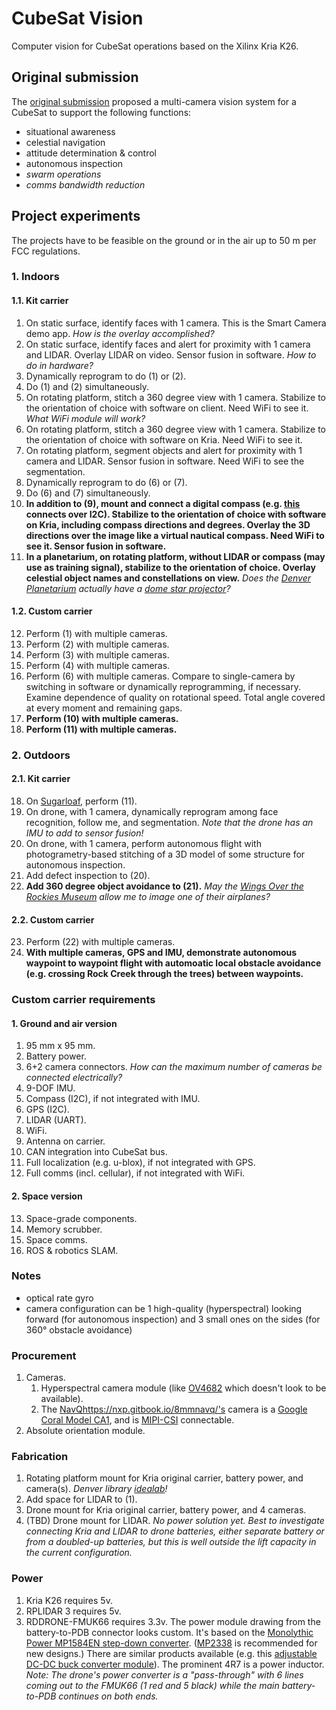 # CubeSat Vision

Computer vision for CubeSat operations based on the Xilinx Kria K26.

## Original submission

The [original submission](https://www.hackster.io/contests/xilinxadaptivecomputing2021/hardware_applications/14401) proposed a multi-camera vision system for a CubeSat to support the following functions:
* situational awareness
* celestial navigation
* attitude determination & control
* autonomous inspection
* _swarm operations_
* _comms bandwidth reduction_

## Project experiments

The projects have to be feasible on the ground or in the air up to 50 m per FCC regulations.

### 1. Indoors

#### 1.1. Kit carrier

1. On static surface, identify faces with 1 camera. This is the Smart Camera demo app. _How is the overlay accomplished?_
2. On static surface, identify faces and alert for proximity with 1 camera and LIDAR. Overlay LIDAR on video. Sensor fusion in software. _How to do in hardware?_ 
3. Dynamically reprogram to do (1) or (2).
4. Do (1) and (2) simultaneously.
5. On rotating platform, stitch a 360 degree view with 1 camera. Stabilize to the orientation of choice with software on client. Need WiFi to see it. _What WiFi module will work?_
6. On rotating platform, stitch a 360 degree view with 1 camera. Stabilize to the orientation of choice with software on Kria. Need WiFi to see it. 
7. On rotating platform, segment objects and alert for proximity with 1 camera and LIDAR. Sensor fusion in software. Need WiFi to see the segmentation. 
8. Dynamically reprogram to do (6) or (7).
9. Do (6) and (7) simultaneously.
10. **In addition to (9), mount and connect a digital compass (e.g. [this](https://www.amazon.com/Digital-Compass-Magnetometer-Electronic-Magnetic/dp/B07PP67N9Q) connects over I2C). Stabilize to the orientation of choice with software on Kria, including compass directions and degrees. Overlay the 3D directions over the image like a virtual nautical compass. Need WiFi to see it. Sensor fusion in software.**
11. **In a planetarium, on rotating platform, without LIDAR or compass (may use as training signal), stabilize to the orientation of choice. Overlay celestial object names and constellations on view.** _Does the [Denver Planetarium](https://www.dmns.org/visit/planetarium/) actually have a [dome star projector](https://www.zeiss.com/planetariums/us/about-us/image-download/planetarium-projectors.html)?_

#### 1.2. Custom carrier

12. Perform (1) with multiple cameras.
13. Perform (2) with multiple cameras.
14. Perform (3) with multiple cameras.
15. Perform (4) with multiple cameras.
16. Perform (6) with multiple cameras. Compare to single-camera by switching in software or dynamically reprogramming, if necessary. Examine dependence of quality on rotational speed. Total angle covered at every moment and remaining gaps.
17. **Perform (10) with multiple cameras.**
18. **Perform (11) with multiple cameras.**

### 2. Outdoors

#### 2.1. Kit carrier

18. On [Sugarloaf](https://www.summitpost.org/sugarloaf-mountain-boulder-co/445263), perform (11).
19. On drone, with 1 camera, dynamically reprogram among face recognition, follow me, and segmentation. _Note that the drone has an IMU to add to sensor fusion!_
20. On drone, with 1 camera, perform autonomous flight with photogrametry-based stitching of a 3D model of some structure for autonomous inspection.
21. Add defect inspection to (20).
22. **Add 360 degree object avoidance to (21).** _May the [Wings Over the Rockies Museum](https://wingsmuseum.org/museum/) allow me to image one of their airplanes?_

#### 2.2. Custom carrier

23. Perform (22) with multiple cameras.
24. **With multiple cameras, GPS and IMU, demonstrate autonomous waypoint to waypoint flight with automoatic local obstacle avoidance (e.g. crossing Rock Creek through the trees) between waypoints.**

### Custom carrier requirements

#### 1. Ground and air version

1. 95 mm x 95 mm.
2. Battery power.
3. 6+2 camera connectors. _How can the maximum number of cameras be connected electrically?_
4. 9-DOF IMU.
5. Compass (I2C), if not integrated with IMU.
6. GPS (I2C).
7. LIDAR (UART).
8. WiFi.
9. Antenna on carrier.
10. CAN integration into CubeSat bus.
11. Full localization (e.g. u-blox), if not integrated with GPS.
12. Full comms (incl. cellular), if not integrated with WiFi.

#### 2. Space version

13. Space-grade components.
14. Memory scrubber.
15. Space comms.
16. ROS & robotics SLAM.

### Notes

* optical rate gyro
* camera configuration can be 1 high-quality (hyperspectral) looking forward (for autonomous inspection) and 3 small ones on the sides (for 360° obstacle avoidance)

### Procurement

1. Cameras.
   1. Hyperspectral camera module (like [OV4682](https://www.e-consystems.com/blog/camera/camera-board/ov4682-multispectral-camera-module-launched/) which doesn't look to be available).
   2. The [NavQ]()https://nxp.gitbook.io/8mmnavq/'s camera is a [Google Coral Model CA1](https://coral.ai/products/camera/), and is [MIPI-CSI](https://resources.mipi.org/blog/a-look-under-the-hood-at-mipi-csi-2-and-mipi-dsi-2-in-automotive) connectable.
2. Absolute orientation module.

### Fabrication

1. Rotating platform mount for Kria original carrier, battery power, and camera(s). _Denver library [idealab](https://www.denverlibrary.org/idealab3D)!_
2. Add space for LIDAR to (1).
3. Drone mount for Kria original carrier, battery power, and 4 cameras.
5. (TBD) Drone mount for LIDAR. _No power solution yet. Best to investigate connecting Kria and LIDAR to drone batteries, either separate battery or from a doubled-up batteries, but this is well outside the lift capacity in the current configuration._

### Power

1. Kria K26 requires 5v.
2. RPLIDAR 3 requires 5v.
3. RDDRONE-FMUK66 requires 3.3v. The power module drawing from the battery-to-PDB connector looks custom. It's based on the [Monolythic Power MP1584EN step-down converter](https://www.monolithicpower.com/en/documentview/productdocument/index/version/2/document_type/Datasheet/lang/en/sku/MP1584EN-LF-Z/document_id/204). ([MP2338](https://www.monolithicpower.com/en/mp2338.html) is recommended for new designs.) There are similar products available (e.g. this [adjustable DC-DC buck converter module](https://www.amazon.com/MP1584EN-DC-DC-Converter-Adjustable-Module/dp/B01MQGMOKI?th=1)). The prominent 4R7 is a power inductor. _Note: The drone's power converter is a "pass-through" with 6 lines coming out to the FMUK66 (1 red and 5 black) while the main battery-to-PDB continues on both ends._
